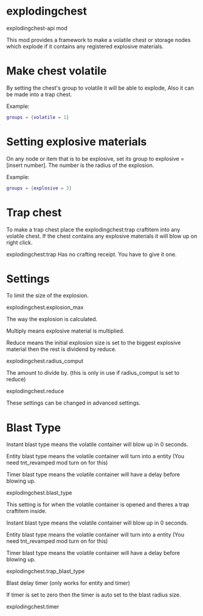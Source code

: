# explodingchest
explodingchest-api mod

This mod provides a framework to make a volatile chest or storage nodes which explode if it contains any registered explosive materials.

# Make chest volatile

By setting the chest's group to volatile it will be able to explode, Also it can be made into a trap chest.

Example:

``` lua
groups = {volatile = 1}
```

# Setting explosive materials

On any node or item that is to be explosive, set its group to explosive = [insert number]. The number is the radius of the explosion.


Example:

``` lua
groups = {explosive = 3}
```

# Trap chest

To make a trap chest place the explodingchest:trap craftitem into any volatile chest. If the chest contains any explosive materials it will blow up on right click.

explodingchest:trap Has no crafting receipt. You have to give it one.

# Settings

To limit the size of the explosion.

explodingchest.explosion_max

The way the explosion is calculated.

Multiply means explosive material is multiplied.

Reduce means the initial explosion size is set to the biggest explosive material then the rest is dividend by reduce.

explodingchest.radius_comput

The amount to divide by. (this is only in use if radius_comput is set to reduce)

explodingchest.reduce

These settings can be changed in advanced settings.

# Blast Type

Instant blast type means the volatile container will blow up in 0 seconds.

Entity blast type means the volatile container will turn into a entity (You need tnt_revamped mod turn on for this)

Timer blast type means the volatile container will have a delay before blowing up.

explodingchest.blast_type

This setting is for when the volatile container is opened and theres a trap craftitem inside.

Instant blast type means the volatile container will blow up in 0 seconds.

Entity blast type means the volatile container will turn into a entity (You need tnt_revamped mod turn on for this)

Timer blast type means the volatile container will have a delay before blowing up.

explodingchest.trap_blast_type

Blast delay timer (only works for entity and timer)

If timer is set to zero then the timer is auto set to the blast radius size.

explodingchest.timer
